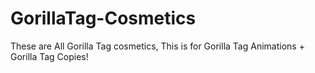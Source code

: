 # GorillaTag-Cosmetics
These are All Gorilla Tag cosmetics, This is for Gorilla Tag Animations + Gorilla Tag Copies!
